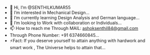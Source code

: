 - 👋 Hi, I’m @SENTHILKUMAR55
- 👀 I’m interested in Mechanical Design...
- 🌱 I’m currently learning Design Analysis and German language...
- 💞️ I’m looking to Work with collaboration or Individuals...
- 📫 How to reach me Through MAIL: ashoksenthil84@gmail.com
-  Through Phone Number: +91 6374660845...
- ⚡Fact: If you deserve yourself to attain anything with hardwork and smart work , The Universe helps to attain that...

<!---
SENTHILKUMAR55/SENTHILKUMAR55 is a ✨ special ✨ repository because its `README.md` (this file) appears on your GitHub profile.
You can click the Preview link to take a look at your changes.
--->
